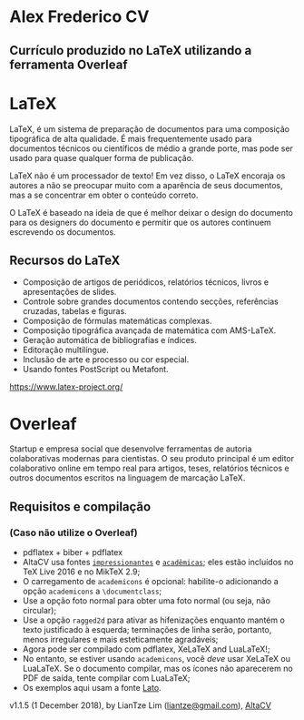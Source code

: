# Alex Frederico CV
## Currículo produzido no LaTeX utilizando a ferramenta Overleaf


# LaTeX

LaTeX, é um sistema de preparação de documentos para uma composição tipográfica de alta qualidade. É mais frequentemente usado para documentos técnicos ou científicos de médio a grande porte, mas pode ser usado para quase qualquer forma de publicação.

LaTeX não é um processador de texto! Em vez disso, o LaTeX encoraja os autores a não se preocupar muito com a aparência de seus documentos, mas a se concentrar em obter o conteúdo correto.

O LaTeX é baseado na ideia de que é melhor deixar o design do documento para os designers do documento e permitir que os autores continuem escrevendo os documentos.

## Recursos do LaTeX
* Composição de artigos de periódicos, relatórios técnicos, livros e apresentações de slides.
* Controle sobre grandes documentos contendo secções, referências cruzadas, tabelas e figuras.
* Composição de fórmulas matemáticas complexas.
* Composição tipográfica avançada de matemática com AMS-LaTeX.
* Geração automática de bibliografias e índices.
* Editoração multilíngue.
* Inclusão de arte e processo ou cor especial.
* Usando fontes PostScript ou Metafont.

https://www.latex-project.org/

# Overleaf

Startup e empresa social que desenvolve ferramentas de autoria colaborativas modernas para cientistas. O seu produto principal é um editor colaborativo online em tempo real para artigos, teses, relatórios técnicos e outros documentos escritos na linguagem de marcação LaTeX.

## Requisitos e compilação
### (Caso não utilize o Overleaf)

* pdflatex + biber + pdflatex
* AltaCV usa fontes [`impressionantes`](http://www.ctan.org/pkg/fontawesome) e [`acadêmicas`](http://www.ctan.org/pkg/academicons); eles estão incluídos no TeX Live 2016 e no MikTeX 2.9;
* O carregamento de `academicons` é opcional: habilite-o adicionando a opção `academicons` a `\documentclass`;
* Use a opção foto normal para obter uma foto normal (ou seja, não circular);
* Use a opção `ragged2d` para ativar as hifenizações enquanto mantém o texto justificado à esquerda; terminações de linha serão, portanto, menos irregulares e mais esteticamente agradáveis;
* Agora pode ser compilado com pdflatex, XeLaTeX and LuaLaTeX!;
* No entanto, se estiver usando `academicons`, você _deve_ usar XeLaTeX ou LuaLaTeX. Se o documento compilar, mas os ícones não aparecerem no PDF de saída, tente compilar com LuaLaTeX;
* Os exemplos aqui usam a fonte [Lato](http://www.latofonts.com/lato-free-fonts/).

v1.1.5 (1 December 2018), by LianTze Lim (liantze@gmail.com),
[AltaCV](https://www.overleaf.com/latex/templates/altacv-template/trgqjpwnmtgv)